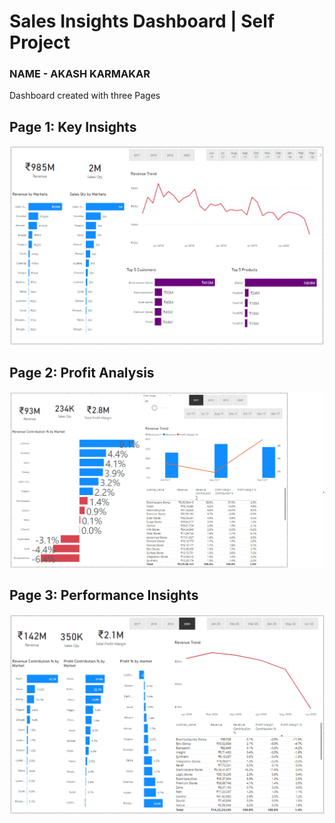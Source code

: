 # Sales Insights Dashboard | Self Project   

### NAME - AKASH KARMAKAR

Dashboard created with three Pages

## Page 1: Key Insights

![](https://github.com/AkashCK1997/Sale_Insight_Dashboard/blob/main/Key%20sights.png)

## Page 2: Profit Analysis

![](https://github.com/sonugahoi/sales_inghts_dashboard/blob/be0e505a4797f6ec0b491f3532ccc30234fcfde6/IMAGES/Performance%20Insights.png)

## Page 3: Performance Insights

![](https://github.com/sonugahoi/sales_inghts_dashboard/blob/be0e505a4797f6ec0b491f3532ccc30234fcfde6/IMAGES/Profit%20Analysis.png)
